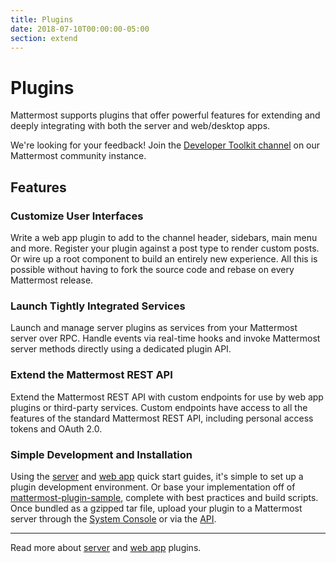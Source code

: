```yaml
---
title: Plugins
date: 2018-07-10T00:00:00-05:00
section: extend
---
```


# Plugins

Mattermost supports plugins that offer powerful features for extending and deeply integrating with both the server and web/desktop apps.

We're looking for your feedback! Join the [Developer Toolkit channel](https://pre-release.mattermost.com/core/channels/developer-toolkit) on our Mattermost community instance.

## Features

### Customize User Interfaces
Write a web app plugin to add to the channel header, sidebars, main menu and more. Register your plugin against a post type to render custom posts. Or wire up a root component to build an entirely new experience. All this is possible without having to fork the source code and rebase on every Mattermost release.

### Launch Tightly Integrated Services
Launch and manage server plugins as services from your Mattermost server over RPC. Handle events via real-time hooks and invoke Mattermost server methods directly using a dedicated plugin API.

### Extend the Mattermost REST API
Extend the Mattermost REST API with custom endpoints for use by web app plugins or third-party services. Custom endpoints have access to all the features of the standard Mattermost REST API, including personal access tokens and OAuth 2.0.

### Simple Development and Installation
Using the [server](/extend/plugins/server/hello-world) and [web app](/extend/plugins/webapp/hello-world) quick start guides, it's simple to set up a plugin development environment. Or base your implementation off of [mattermost-plugin-sample](https://github.com/mattermost/mattermost-plugin-sample), complete with best practices and build scripts. Once bundled as a gzipped tar file, upload your plugin to a Mattermost server through the [System Console](https://about.mattermost.com/default-plugin-uploads) or via the [API](https://api.mattermost.com/#tag/plugins).

----
Read more about [server](/extend/plugins/server/) and [web app](/extend/plugins/webapp/) plugins.
